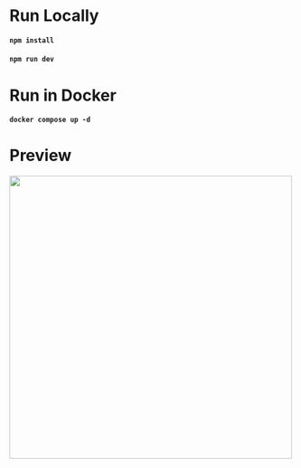 # Run Locally
#### `npm install`
#### `npm run dev`

# Run in Docker
#### `docker compose up -d`

# Preview
<img src="https://github.com/brcockerham/qwixx-game/assets/46375719/14cfa59c-f5ab-4524-b038-8a2e7fa20463" width="500" />
